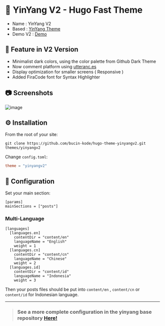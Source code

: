 # 👋 YinYang V2 - Hugo Fast Theme

- Name    : YinYang V2  
- Based   : [YinYang Theme](https://github.com/joway/hugo-theme-yinyang)  
- Demo V2 : [Demo](https://siswakodingid.github.io/kuliahphp/)

## 🔎 Feature in V2 Version

- Minimalist dark colors, using the color palette from Github Dark Theme
- Now comment platform using [utteranc.es](https://utteranc.es/)
- Display optimization for smaller screens ( Responsive )
- Added FiraCode font for Syntax Highlighter

## 📷 Screenshots 

![image](https://user-images.githubusercontent.com/62005221/150907642-aac4cfae-0f92-4ecc-93d5-fbff01a903e8.png)  

## ⚙ Installation

From the root of your site:

```shell
git clone https://github.com/bucin-kode/hugo-theme-yinyangv2.git themes/yinyangv2
```

Change `config.toml`:

```toml
theme = "yinyangv2"
```

## 🔧 Configuration

Set your main section:

```
[params]
mainSections = ["posts"]
```

### Multi-Language

```
[languages]
  [languages.en]
    contentDir = "content/en"
    languageName = "English"
    weight = 1
  [languages.cn]
    contentDir = "content/cn"
    languageName = "Chinese"
    weight = 2
  [languages.id]
    contentDir = "content/id"
    languageName = "Indonesia"
    weight = 3
```

Then your posts files should be put into `content/en` , `content/cn` or `content/id` for Indonesian language.

---

> ### See a more complete configuration in the yinyang base repository [Here!](https://github.com/joway/hugo-theme-yinyang/blob/master/README.md)
